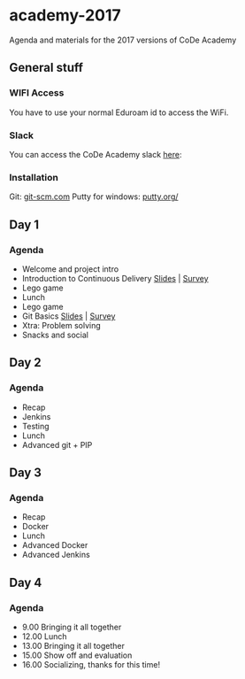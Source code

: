 # academy-2017
Agenda and materials for the 2017 versions of CoDe Academy

## General stuff


### WIFI Access
You have to use your normal Eduroam id to access the WiFi.

### Slack
You can access the CoDe Academy slack [here](https://join.slack.com/code-acc-gbg/shared_invite/MTk1MTQyODg0ODAwLTE0OTcwOTkzMjgtNjc5YTk0YjQ2Yg):

### Installation
Git: [git-scm.com](https://git-scm.com/)
Putty for windows: [putty.org/](http://www.putty.org/)

## Day 1
### Agenda
* Welcome and project intro
* Introduction to Continuous Delivery [Slides](https://code-acc-gbg.slack.com/files/emilybache/F5S5BJD9Q/intro_to_code_academy.pdf) | [Survey](https://goo.gl/forms/itr6Gh1wCbmzKOW13)
* Lego game
* Lunch
* Lego game
* Git Basics [Slides](http://box.coffeedrop.dk/index.php/s/tc7eG1YC1zSrG3j) | [Survey](https://goo.gl/forms/WY5nlRdU4JL1f2Pk1)
* Xtra: Problem solving
* Snacks and social



## Day 2
### Agenda
* Recap
* Jenkins
* Testing
* Lunch
* Advanced git + PIP



## Day 3
### Agenda
* Recap
* Docker
* Lunch
* Advanced Docker
* Advanced Jenkins

## Day 4
### Agenda

* 9.00 Bringing it all together
* 12.00 Lunch
* 13.00 Bringing it all together
* 15.00 Show off and evaluation
* 16.00 Socializing, thanks for this time!
